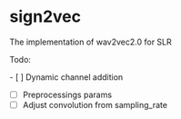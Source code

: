 # sign2vec


The implementation of wav2vec2.0 for SLR

Todo:

- [ ] Dynamic channel addition
- [ ] Preprocessings params
- [ ] Adjust convolution from sampling_rate 
